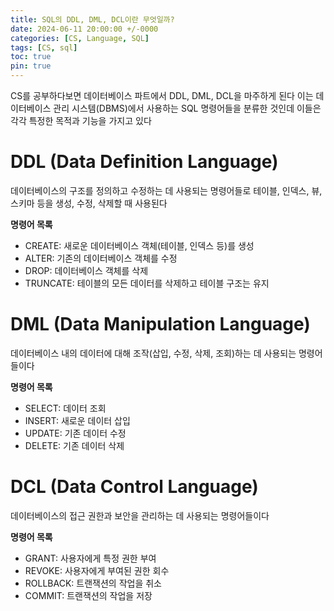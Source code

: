 ```yaml
---
title: SQL의 DDL, DML, DCL이란 무엇일까?
date: 2024-06-11 20:00:00 +/-0000
categories: [CS, Language, SQL]
tags: [CS, sql]
toc: true
pin: true
---
```


CS를 공부하다보면 데이터베이스 파트에서 DDL, DML, DCL을 마주하게 된다 이는 데이터베이스 관리 시스템(DBMS)에서 사용하는 SQL 명령어들을 분류한 것인데 이들은 각각 특정한 목적과 기능을 가지고 있다

# DDL (Data Definition Language)

데이터베이스의 구조를 정의하고 수정하는 데 사용되는 명령어들로 테이블, 인덱스, 뷰, 스키마 등을 생성, 수정, 삭제할 때 사용된다

**명령어 목록**

* CREATE: 새로운 데이터베이스 객체(테이블, 인덱스 등)를 생성
* ALTER: 기존의 데이터베이스 객체를 수정
* DROP: 데이터베이스 객체를 삭제
* TRUNCATE: 테이블의 모든 데이터를 삭제하고 테이블 구조는 유지

# DML (Data Manipulation Language)

데이터베이스 내의 데이터에 대해 조작(삽입, 수정, 삭제, 조회)하는 데 사용되는 명령어들이다

**명령어 목록**

* SELECT: 데이터 조회
* INSERT: 새로운 데이터 삽입
* UPDATE: 기존 데이터 수정
* DELETE: 기존 데이터 삭제

# DCL (Data Control Language)

데이터베이스의 접근 권한과 보안을 관리하는 데 사용되는 명령어들이다

**명령어 목록**

* GRANT: 사용자에게 특정 권한 부여
* REVOKE: 사용자에게 부여된 권한 회수
* ROLLBACK: 트랜잭션의 작업을 취소
* COMMIT: 트랜잭션의 작업을 저장

